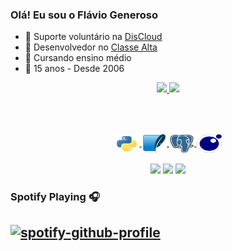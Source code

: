 ### Olá! Eu sou o Flávio Generoso

- 🔭 Suporte voluntário na <a href="https://discloudbot.com/">DisCloud</a>
- 💼 Desenvolvedor no <a href="https://classealtacity.com/">Classe Alta</a>
- 📖 Cursando ensino médio
- 👼 15 anos - Desde 2006

<div align="center">
  <a href="https://github.com/generosodev">
  <img height="180em" src="https://github-readme-stats.vercel.app/api?username=generosodev&show_icons=true&theme=dracula&include_all_commits=true&count_private=true"/>
  <img height="180em" src="https://github-readme-stats.vercel.app/api/top-langs/?username=generosodev&layout=compact&langs_count=7&theme=dracula"/>
</div><br>
  
  ##
<div style="display: inline_block" align="center"><br>
  <img align="center" alt="Generoso-Python" height="30" width="40" src="https://raw.githubusercontent.com/devicons/devicon/master/icons/python/python-original.svg">
  <img align="center" alt="Generos-sqlite" height="30" width="40" src="https://raw.githubusercontent.com/devicons/devicon/master/icons/sqlite/sqlite-original.svg">
  <img align="center" alt="Generos-postgresql" height="30" width="40" src="https://raw.githubusercontent.com/devicons/devicon/master/icons/postgresql/postgresql-original.svg">
  <img align="center" alt="Generos-lua" height="30" width="40" src="https://raw.githubusercontent.com/devicons/devicon/master/icons/lua/lua-original.svg">
</div><br>
  
  
<div align="center"> 
  <a href="https://www.youtube.com/channel/UCgia9q1ja1iThsu3TF1e5Gw" target="_blank"><img src="https://img.shields.io/badge/YouTube-FF0000?style=for-the-badge&logo=youtube&logoColor=white" target="_blank"></a>
  <a href="https://instagram.com/flaviogenerosoo" target="_blank"><img src="https://img.shields.io/badge/-Instagram-%23E4405F?style=for-the-badge&logo=instagram&logoColor=white" target="_blank"></a>
  <a href="https://www.linkedin.com/in/fl%C3%A1vio-generoso-98596a236/" target="_blank"><img src="https://img.shields.io/badge/-LinkedIn-%230077B5?style=for-the-badge&logo=linkedin&logoColor=white" target="_blank"></a> 

</div>

  ### Spotify Playing 🎧
[![spotify-github-profile](https://spotify-github-profile.vercel.app/api/view?uid=kkp4ao5kmi8fgxmgqcupodxtw&cover_image=true&theme=novatorem)](https://github.com/GenerosoDEV)
---
